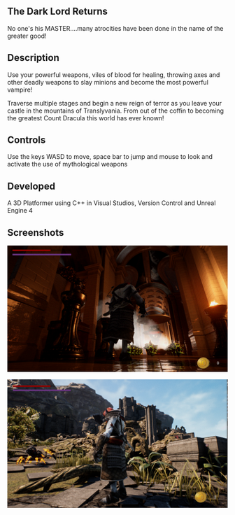 
## The Dark Lord Returns

No one's his MASTER....many atrocities have been done in the name of the greater good!

## Description

Use your powerful weapons, viles of blood for healing, throwing axes and other deadly weapons to slay minions and become the most powerful vampire!

Traverse multiple stages and begin a new reign of terror as you leave your castle in the mountains of Translyvania. From out of the coffin to becoming the greatest Count Dracula this world has ever known!

## Controls

Use the keys WASD to move, space bar to jump and mouse to look and activate the use of mythological weapons 

## Developed

A 3D Platformer using C++ in Visual Studios, Version Control and Unreal Engine 4

## Screenshots

![CastleLevel](https://raw.githubusercontent.com/Jlbrown8708/Platformer-/main/Screenshot%202024-04-18%20095904.gif)

![StormTheGates](https://raw.githubusercontent.com/Jlbrown8708/Platformer-/main/Screenshot%202024-04-18%20105052.gif)
